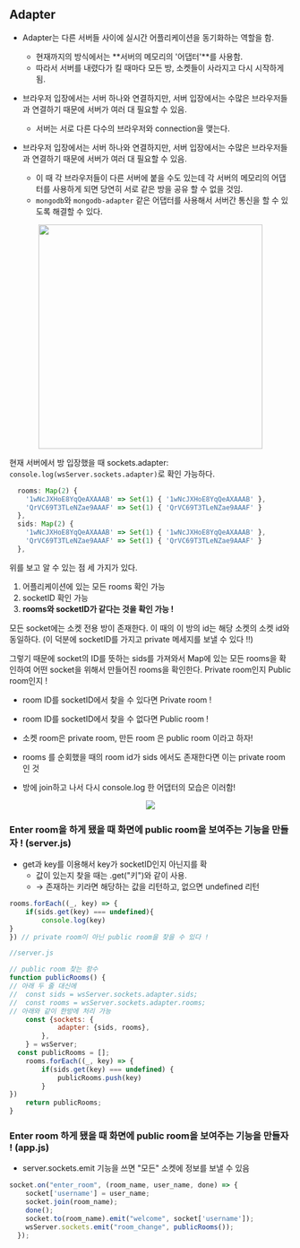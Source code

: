 ## Adapter
- Adapter는 다른 서버들 사이에 실시간 어플리케이션을 동기화하는 역할을 함.
  - 현재까지의 방식에서는 **서버의 메모리의 '어댑터'**를 사용함.
  - 따라서 서버를 내렸다가 킬 때마다 모든 방, 소켓들이 사라지고 다시 시작하게 됨. 

- 브라우저 입장에서는 서버 하나와 연결하지만, 서버 입장에서는 수많은 브라우저들과 연결하기 때문에 서버가 여러 대 필요할 수 있음.
  - 서버는 서로 다른 다수의 브라우저와 connection을 맺는다. 
- 브라우저 입장에서는 서버 하나와 연결하지만, 서버 입장에서는 수많은 브라우저들과 연결하기 때문에 서버가 여러 대 필요할 수 있음.
  - 이 때 각 브라우저들이 다른 서버에 붙을 수도 있는데 각 서버의 메모리의 어댑터를 사용하게 되면 당연히 서로 같은 방을 공유 할 수 없을 것임.
  - `mongodb`와 `mongodb-adapter` 같은 어댑터를 사용해서 서버간 통신을 할 수 있도록 해결할 수 있다.

<center><img src="https://user-images.githubusercontent.com/48302257/210476410-667fd386-acb5-4aed-b9d2-fa3cbd565491.png" width="400" height="400"></center>


현재 서버에서 방 입장했을 때 sockets.adapter: `console.log(wsServer.sockets.adapter)`로 확인 가능하다.
```js
  rooms: Map(2) {
    '1wNcJXHoE8YqQeAXAAAB' => Set(1) { '1wNcJXHoE8YqQeAXAAAB' },
    'QrVC69T3TLeNZae9AAAF' => Set(1) { 'QrVC69T3TLeNZae9AAAF' }
  },
  sids: Map(2) {
    '1wNcJXHoE8YqQeAXAAAB' => Set(1) { '1wNcJXHoE8YqQeAXAAAB' },
    'QrVC69T3TLeNZae9AAAF' => Set(1) { 'QrVC69T3TLeNZae9AAAF' }
  },
```
위를 보고 알 수 있는 점 세 가지가 있다. 
1. 어플리케이션에 있는 모든 rooms 확인 가능
2. socketID 확인 가능
3. **rooms와 socketID가 같다는 것을 확인 가능 !**

모든 socket에는 소켓 전용 방이 존재한다. 이 때의 이 방의 id는 해당 소켓의 소켓 id와 동일하다. (이 덕분에 socketID를 가지고 private 메세지를 보낼 수 있다 !!)

그렇기 때문에 socket의 ID를 뜻하는 sids를 가져와서 Map에 있는 모든 rooms을 확인하여 어떤 socket을 위해서 만들어진 rooms을 확인한다. Private room인지 Public room인지 !

- room ID를 socketID에서 찾을 수 있다면 Private room !
- room ID를 socketID에서 찾을 수 없다면 Public room !

- 소켓 room은 private room, 만든 room 은 public room 이라고 하자!
- rooms 를 순회했을 때의 room id가 sids 에서도 존재한다면 이는 private room 인 것
- 방에 join하고 나서 다시 console.log 한 어댑터의 모습은 이러함!
<center><img src="https://user-images.githubusercontent.com/48302257/210479046-28a62d9b-c085-4410-b98e-48e8b5693535.png" ></center>


### Enter room을 하게 됐을 때 화면에 public room을 보여주는 기능을 만들자 ! (server.js)
- get과 key를 이용해서 key가 socketID인지 아닌지를 확
	- 값이 있는지 찾을 때는 .get("키")와 같이 사용. 
	- → 존재하는 키라면 해당하는 값을 리턴하고, 없으면 undefined 리턴

```js
rooms.forEach((_, key) => {
	if(sids.get(key) === undefined){
		console.log(key)
}
}) // private room이 아닌 public room을 찾을 수 있다 !
```

```js
//server.js

// public room 찾는 함수
function publicRooms() {
// 아래 두 줄 대신에
//	const sids = wsServer.sockets.adapter.sids; 
//	const rooms = wsServer.sockets.adapter.rooms;
// 아래와 같이 한방에 처리 가능
	const {sockets: {
			adapter: {sids, rooms},
		},
	} = wsServer; 
  const publicRooms = [];
	rooms.forEach((_, key) => {
		if(sids.get(key) === undefined) {
			publicRooms.push(key)
		}
})
	return publicRooms;
}
```

### Enter room 하게 됐을 때 화면에 public room을 보여주는 기능을 만들자 ! (app.js)
- server.sockets.emit 기능을 쓰면 "모든" 소켓에 정보를 보낼 수 있음

```js
socket.on("enter_room", (room_name, user_name, done) => {
    socket['username'] = user_name;
    socket.join(room_name);
    done();
    socket.to(room_name).emit("welcome", socket['username']);
    wsServer.sockets.emit("room_change", publicRooms());
  });
```
